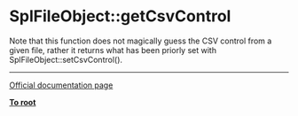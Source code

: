 # SplFileObject::getCsvControl



Note that this function does not magically guess the CSV control from a given file, rather it returns what has been priorly set with SplFileObject::setCsvControl().  

---

[Official documentation page](https://www.php.net/manual/en/splfileobject.getcsvcontrol.php)

**[To root](/README.md)**